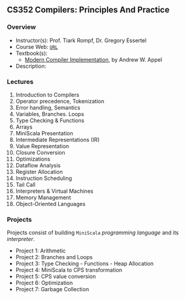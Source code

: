 ## CS352 Compilers: Principles And Practice


### Overview
- Instructor(s): Prof. Tiark Rompf, Dr. Gregory Essertel
- Course Web: [`URL`](https://tiarkrompf.github.io/cs352/)
- Textbook(s):
    - [Modern Compiler Implementation](https://www.cs.princeton.edu/~appel/modern/), by Andrew W. Appel
- Description:



### Lectures
1. Introduction to Compilers
1. Operator precedence, Tokenization
1. Error handling, Semantics
1. Variables, Branches. Loops
1. Type Checking & Functions
1. Arrays
1. MiniScala Presentation
1. Intermediate Representations (IR)
1. Value Representation
1. Closure Conversion
1. Optimizations
1. Dataflow Analysis
1. Register Allocation
1. Instruction Scheduling
1. Tail Call
1. Interpreters & Virtual Machines
1. Memory Management
1. Object-Oriented Languages



### Projects
Projects consist of building `MiniScala` *programming language* and its *interpreter*.
- Project 1: Arithmetic
- Project 2: Branches and Loops
- Project 3: Type Checking - Functions - Heap Allocation
- Project 4: MiniScala to CPS transformation
- Project 5: CPS value conversion
- Project 6: Optimization
- Project 7: Garbage Collection
